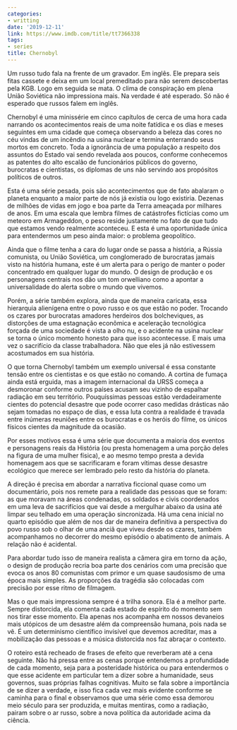 ```yaml
---
categories:
- writting
date: '2019-12-11'
link: https://www.imdb.com/title/tt7366338
tags:
- series
title: Chernobyl
---
```


Um russo tudo fala na frente de um gravador. Em inglês. Ele prepara seis fitas cassete e deixa em um local premeditado para não serem descobertas pela KGB. Logo em seguida se mata. O clima de conspiração em plena União Soviética não impressiona mais. Na verdade é até esperado. Só não é esperado que russos falem em inglês.

Chernobyl é uma minissérie em cinco capítulos de cerca de uma hora cada narrando os acontecimentos reais de uma noite fatídica e os dias e meses seguintes em uma cidade que começa observando a beleza das cores no céu vindas de um incêndio na usina nuclear e termina enterrando seus mortos em concreto. Toda a ignorância de uma população a respeito dos assuntos do Estado vai sendo revelada aos poucos, conforme conhecemos as patentes do alto escalão de funcionários públicos do governo, burocratas e cientistas, os diplomas de uns não servindo aos propósitos políticos de outros.

Esta é uma série pesada, pois são acontecimentos que de fato abalaram o planeta enquanto a maior parte de nós já existia ou logo existiria. Dezenas de milhões de vidas em jogo e boa parte da Terra ameaçada por milhares de anos. Em uma escala que lembra filmes de catástrofes fictícias como um meteoro em Armageddon, o peso reside justamente no fato de que tudo que estamos vendo realmente aconteceu. E esta é uma oportunidade única para entendermos um peso ainda maior: o problema geopolítico.

Ainda que o filme tenha a cara do lugar onde se passa a história, a Rússia comunista, ou União Soviética, um conglomerado de burocratas jamais visto na história humana, este é um alerta para o perigo de manter o poder concentrado em qualquer lugar do mundo. O design de produção e os personagens centrais nos dão um tom orwelliano como a apontar a universalidade do alerta sobre o mundo que vivemos.

Porém, a série também explora, ainda que de maneira caricata, essa hierarquia alienígena entre o povo russo e os que estão no poder. Trocando os czares por burocratas amadores herdeiros dos bolcheviques, as distorções de uma estagnação econômica e aceleração tecnológica forçada de uma sociedade é vista a olho nu, e o acidente na usina nuclear se torna o único momento honesto para que isso acontecesse. E mais uma vez o sacrifício da classe trabalhadora. Não que eles já não estivessem acostumados em sua história.

O que torna Chernobyl também um exemplo universal é essa constante tensão entre os cientistas e os que estão no comando. A cortina de fumaça ainda está erguida, mas a imagem internacional da URSS começa a desmoronar conforme outros países acusam seu vizinho de espalhar radiação em seu território. Pouquíssimas pessoas estão verdadeiramente cientes do potencial desastre que pode ocorrer caso medidas drásticas não sejam tomadas no espaço de dias, e essa luta contra a realidade é travada entre inúmeras reuniões entre os burocratas e os heróis do filme, os únicos físicos cientes da magnitude da ocasião.

Por esses motivos essa é uma série que documenta a maioria dos eventos e personagens reais da História (ou presta homenagem a uma porção deles na figura de uma mulher física), e ao mesmo tempo presta a devida homenagem aos que se sacrificaram e foram vítimas desse desastre ecológico que merece ser lembrado pelo resto da história do planeta.

A direção é precisa em abordar a narrativa ficcional quase como um documentário, pois nos remete para a realidade das pessoas que se foram: as que moravam na áreas condenadas, os soldados e civis coordenados em uma leva de sacrifícios que vai desde a mergulhar abaixo da usina até limpar seu telhado em uma operação sincronizada. Há uma cena inicial no quarto episódio que além de nos dar de maneira definitiva a perspectiva do povo russo sob o olhar de uma anciã que viveu desde os czares, também acompanhamos no decorrer do mesmo episódio o abatimento de animais. A relação não é acidental.

Para abordar tudo isso de maneira realista a câmera gira em torno da ação, o design de produção recria boa parte dos cenários com uma precisão que evoca os anos 80 comunistas com primor e um quase saudosismo de uma época mais simples. As proporções da tragédia são colocadas com precisão por esse ritmo de filmagem.

Mas o que mais impressiona sempre é a trilha sonora. Ela é a melhor parte. Sempre distorcida, ela comenta cada estado de espírito do momento sem nos tirar esse momento. Ela apenas nos acompanha em nossos devaneios mais utópicos de um desastre além da compreensão humana, pois nada se vê. É um determinismo científico invisível que devemos acreditar, mas a mobilização das pessoas e a música distorcida nos faz abraçar o contexto.

O roteiro está recheado de frases de efeito que reverberam até a cena seguinte. Não há pressa entre as cenas porque entendemos a profundidade de cada momento, seja para a posteridade histórica ou para entendermos o que esse acidente em particular tem a dizer sobre a humanidade, seus governos, suas próprias falhas cognitivas. Muito se fala sobre a importância de se dizer a verdade, e isso fica cada vez mais evidente conforme se caminha para o final e observamos que uma série como essa demorou meio século para ser produzida, e muitas mentiras, como a radiação, pairam sobre o ar russo, sobre a nova política da autoridade acima da ciência.